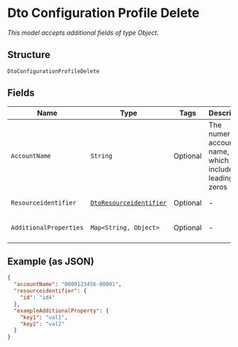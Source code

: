 
# Dto Configuration Profile Delete

*This model accepts additional fields of type Object.*

## Structure

`DtoConfigurationProfileDelete`

## Fields

| Name | Type | Tags | Description | Getter | Setter |
|  --- | --- | --- | --- | --- | --- |
| `AccountName` | `String` | Optional | The numeric account name, which must include leading zeros | String getAccountName() | setAccountName(String accountName) |
| `Resourceidentifier` | [`DtoResourceidentifier`](../../doc/models/dto-resourceidentifier.md) | Optional | - | DtoResourceidentifier getResourceidentifier() | setResourceidentifier(DtoResourceidentifier resourceidentifier) |
| `AdditionalProperties` | `Map<String, Object>` | Optional | - | Object getAdditionalProperty(String key) | additionalProperty(String key, Object value) |

## Example (as JSON)

```json
{
  "accountName": "0000123456-00001",
  "resourceidentifier": {
    "id": "id4"
  },
  "exampleAdditionalProperty": {
    "key1": "val1",
    "key2": "val2"
  }
}
```

